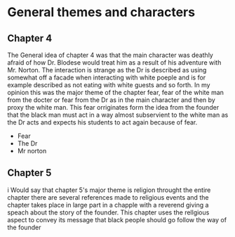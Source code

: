 
# General themes and characters 


## Chapter 4
The General idea of chapter 4 was that the main character was deathly afraid of how Dr. Blodese would treat him as a result of his adventure with Mr. Norton. The interaction is strange as the Dr is described as using somewhat off a facade when interacting with white poeple and is for example described as not eating with white guests and so forth. In my opinion this was the major theme of the chapter fear, fear of the white man from the docter or fear from the Dr as in the main character and then by proxy the white man. This fear orriginates form the idea from the founder that the black man must act in a way almost subservient to the white man as the Dr acts and expects his students to act again because of fear.

- Fear
- The Dr
- Mr norton

## Chapter 5
i Would say that chapter 5's major theme is religion throught the entire chapter there are several references made to religious events and  the chapter takes place in large part in a chapple with a reverend giving a speach about the story of the founder. This chapter uses the rellgious aspect to convey its message that black people should go follow the way of the founder